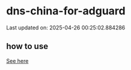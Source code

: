 # dns-china-for-adguard

Last updated on: 2025-04-26 00:25:02.884286

## how to use

[See here](https://github.com/AdguardTeam/AdGuardHome/wiki/Configuration#upstreams-from-file)